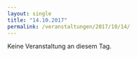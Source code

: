```yaml
---
layout: single
title: "14.10.2017"
permalink: /veranstaltungen/2017/10/14/
---
```


Keine Veranstaltung an diesem Tag.
